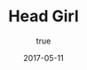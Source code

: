 ---
author:
  name: "Ishita Jain"
date: 2017-05-11
title: Head Girl
eventname: Holy Angel School
eventlocation:
weight: 10
---